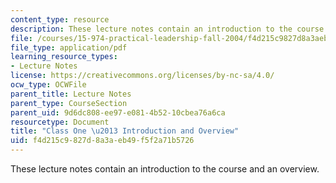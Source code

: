 ```yaml
---
content_type: resource
description: These lecture notes contain an introduction to the course and an overview.
file: /courses/15-974-practical-leadership-fall-2004/f4d215c9827d8a3aeb49f5f2a71b5726_class1.pdf
file_type: application/pdf
learning_resource_types:
- Lecture Notes
license: https://creativecommons.org/licenses/by-nc-sa/4.0/
ocw_type: OCWFile
parent_title: Lecture Notes
parent_type: CourseSection
parent_uid: 9d6dc808-ee97-e081-4b52-10cbea76a6ca
resourcetype: Document
title: "Class One \u2013 Introduction and Overview"
uid: f4d215c9-827d-8a3a-eb49-f5f2a71b5726
---
```

These lecture notes contain an introduction to the course and an overview.